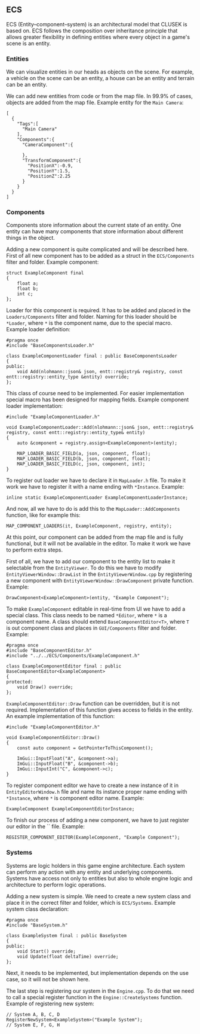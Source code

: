 ## ECS

ECS (Entity–component–system) is an architectural model that CLUSEK is based on. ECS follows the composition over inheritance principle that allows greater flexibility in defining entities where every object in a game's scene is an entity.

### Entities

We can visualize entities in our heads as objects on the scene. For example, a vehicle on the scene can be an entity, a house can be an entity and terrain can be an entity.

We can add new entities from code or from the map file. In 99.9% of cases, objects are added from the map file. Example entity for the `Main Camera`:

```
[
  {
    "Tags":[
      "Main Camera"
    ],
    "Components":{
      "CameraComponent":{

      },
      "TransformComponent":{
        "PositionX":-0.9,
        "PositionY":1.5,
        "PositionZ":2.25
      }
    }
  }
]
```

### Components

Components store information about the current state of an entity. One entity can have many components that store information about different things in the object.

Adding a new component is quite complicated and will be described here. First of all new component has to be added as a struct in the `ECS/Components` filter and folder. Example component:

```
struct ExampleComponent final
{
	float a;
	float b;
	int c;
};
```


Loader for this component is required. It has to be added and placed in the `Loaders/Components` filter and folder. Naming for this loader should be `*Loader`, where `*` is the component name, due to the special macro. Example loader definition:

```
#pragma once
#include "BaseComponentsLoader.h"

class ExampleComponentLoader final : public BaseComponentsLoader
{
public:
	void Add(nlohmann::json& json, entt::registry& registry, const entt::registry::entity_type &entity) override;
};
```

This class of course need to be implemented. For easier implementation special macro has been designed for mapping fields. Example component loader implementation:

```
#include "ExampleComponentLoader.h"

void ExampleComponentLoader::Add(nlohmann::json& json, entt::registry& registry, const entt::registry::entity_type& entity)
{
	auto &component = registry.assign<ExampleComponent>(entity);

	MAP_LOADER_BASIC_FIELD(a, json, component, float);
	MAP_LOADER_BASIC_FIELD(b, json, component, float);
	MAP_LOADER_BASIC_FIELD(c, json, component, int);
}
```

To register out loader we have to declare it in `MapLoader.h` file. To make it work we have to register it with a name ending with `*Instance`. Example:

```
inline static ExampleComponentLoader ExampleComponentLoaderInstance;
```

And now, all we have to do is add this to the `MapLoader::AddComponents` function, like for example this:

```
MAP_COMPONENT_LOADERS(it, ExampleComponent, registry, entity);
```

At this point, our component can be added from the map file and is fully functional, but it will not be available in the editor. To make it work we have to perform extra steps.

First of all, we have to add our component to the entity list to make it selectable from the `EntityViewer`. To do this we have to modify `EntityViewerWindow::DrawList` in the `EntityViewerWindow.cpp` by registering a new component with `EntityViewerWindow::DrawComponent` private function. Example:

```
DrawComponent<ExampleComponent>(entity, "Example Component");
```

To make `ExampleComponent` editable in real-time from UI we have to add a special class. This class needs to be named `*Editor`, where `*` is a component name. A class should extend `BaseComponentEditor<T>`, where `T` is out component class and places in `GUI/Components` filter and folder. Example:

```
#pragma once
#include "BaseComponentEditor.h"
#include "../../ECS/Components/ExampleComponent.h"

class ExampleComponentEditor final : public BaseComponentEditor<ExampleComponent>
{
protected:
	void Draw() override;
};
```

`ExampleComponentEditor::Draw` function can be overridden, but it is not required. Implementation of this function gives access to fields in the entity. An example implementation of this function:

```
#include "ExampleComponentEditor.h"

void ExampleComponentEditor::Draw()
{
	const auto component = GetPointerToThisComponent();

	ImGui::InputFloat("A", &component->a);
	ImGui::InputFloat("B", &component->b);
	ImGui::InputInt("C", &component->c);
}
```

To register component editor we have to create a new instance of it in `EntityEditorWindow.h` file and name its instance proper name ending with `*Instance`, where `*` is component editor name. Example:

```
ExampleComponent ExampleComponentEditorInstance;
```

To finish our process of adding a new component, we have to just register our editor in the `` file. Example:

```
REGISTER_COMPONENT_EDITOR(ExampleComponent, "Example Component");
```

### Systems

Systems are logic holders in this game engine architecture. Each system can perform any action with any entity and underlying components. Systems have access not only to entities but also to whole engine logic and architecture to perform logic operations.

Adding a new system is simple. We need to create a new system class and place it in the correct filter and folder, which is `ECS/Systems`. Example system class declaration:

```
#pragma once
#include "BaseSystem.h"

class ExampleSystem final : public BaseSystem
{
public:
	void Start() override;
	void Update(float deltaTime) override;
};
```

Next, it needs to be implemented, but implementation depends on the use case, so it will not be shown here.

The last step is registering our system in the `Engine.cpp`. To do that we need to call a special register function in the `Engine::CreateSystems` function. Example of registering new system:

```
// System A, B, C, D
RegisterNewSystem<ExampleSystem>("Example System");
// System E, F, G, H
```